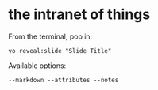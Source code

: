 
# the intranet of things

From the terminal, pop in:

  ```yo reveal:slide "Slide Title"```

Available options:

 ```--markdown --attributes --notes```
